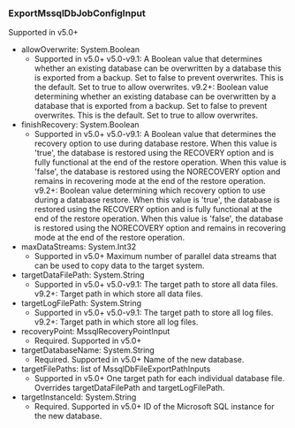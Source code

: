 ### ExportMssqlDbJobConfigInput
Supported in v5.0+

- allowOverwrite: System.Boolean
  - Supported in v5.0+
      v5.0-v9.1: A Boolean value that determines whether an existing database can be overwritten by a database this is exported from a backup. Set to false to prevent overwrites. This is the default. Set to true to allow overwrites.
      v9.2+: Boolean value determining whether an existing database can be overwritten by a database that is exported from a backup. Set to false to prevent overwrites. This is the default. Set to true to allow overwrites.
- finishRecovery: System.Boolean
  - Supported in v5.0+
      v5.0-v9.1: A Boolean value that determines the recovery option to use during database restore. When this value is 'true', the database is restored using the RECOVERY option and is fully functional at the end of the restore operation. When this value is 'false', the database is restored using the NORECOVERY option and remains in recovering mode at the end of the restore operation.
      v9.2+: Boolean value determining which recovery option to use during a database restore. When this value is 'true', the database is restored using the RECOVERY option and is fully functional at the end of the restore operation. When this value is 'false', the database is restored using the NORECOVERY option and remains in recovering mode at the end of the restore operation.
- maxDataStreams: System.Int32
  - Supported in v5.0+
      Maximum number of parallel data streams that can be used to copy data to the target system.
- targetDataFilePath: System.String
  - Supported in v5.0+
      v5.0-v9.1: The target path to store all data files.
      v9.2+: Target path in which store all data files.
- targetLogFilePath: System.String
  - Supported in v5.0+
      v5.0-v9.1: The target path to store all log files.
      v9.2+: Target path in which store all log files.
- recoveryPoint: MssqlRecoveryPointInput
  - Required. Supported in v5.0+
- targetDatabaseName: System.String
  - Required. Supported in v5.0+
      Name of the new database.
- targetFilePaths: list of MssqlDbFileExportPathInputs
  - Supported in v5.0+
      One target path for each individual database file. Overrides targetDataFilePath and targetLogFilePath.
- targetInstanceId: System.String
  - Required. Supported in v5.0+
      ID of the Microsoft SQL instance for the new database.
